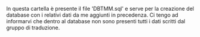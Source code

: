 In questa cartella è presente il file 'DBTMM.sql' e serve per la creazione del database con i relativi dati da me aggiunti in precedenza.
Ci tengo ad informarvi che dentro al database non sono presenti tutti i dati scritti dal gruppo di traduzione.